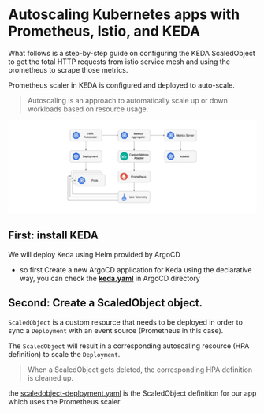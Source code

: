 # Autoscaling Kubernetes apps with Prometheus, Istio, and KEDA

What follows is a step-by-step guide on configuring the KEDA ScaledObject to get the total HTTP requests from istio service mesh and using the prometheus to scrape those metrics.

Prometheus scaler in KEDA is configured and deployed to auto-scale.

> Autoscaling is an approach to automatically scale up or down workloads based on resource usage.

![keda](../images/keda.PNG) 

## First: install KEDA

We will deploy Keda using Helm provided by ArgoCD

- so first Create a new ArgoCD application for Keda using the declarative way, you can check the **[keda.yaml](https://github.com/mmelmesary/DevOps-Project/blob/master/ArgoCD/app-of-apps/keda.yaml)** in ArgoCD directory

## Second: Create a ScaledObject object.

`ScaledObject` is a custom resource that needs to be deployed in order to sync a `Deployment` with an event source (Prometheus in this case).

 The `ScaledObject` will result in a corresponding autoscaling resource (HPA definition) to scale the `Deployment`.

 > When a ScaledObject gets deleted, the corresponding HPA definition is cleaned up.

 the [scaledobject-deployment.yaml](scaledobject-deployment.yaml) is the ScaledObject definition for our app which uses the Prometheus scaler 

